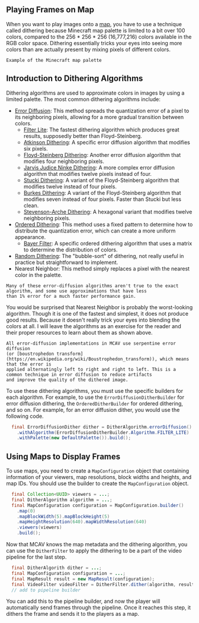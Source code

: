 ## Playing Frames on Map

When you want to play images onto a [map](https://minecraft.fandom.com/wiki/Map), you have to use a technique called
dithering because Minecraft map palette is limited to a bit over 100 colors, compared to the 256 * 256 * 256
(16,777,216) colors available in the RGB color space. Dithering essentially tricks your eyes into seeing more colors
than are actually present by mixing pixels of different colors.

```{figure} images/palette.png
Example of the Minecraft map palette
```

## Introduction to Dithering Algorithms

Dithering algorithms are used to approximate colors in images by using a limited palette. The most common dithering
algorithms include:

- [Error Diffusion](https://en.wikipedia.org/wiki/Error_diffusion): This method spreads the quantization error of a
  pixel to its neighboring pixels, allowing for a more gradual transition between colors.
    - [Filter Lite](https://gist.githubusercontent.com/robertlugg/f0b618587c2981b744716999573c5b65/raw/cc76171ff7cfb508b056a9a9e32c12c08b8f86db/DHALF.TXT):
      The fastest dithering algorithm which produces great results, supposedly better than Floyd-Steinberg.
    - [Atkinson Dithering](https://en.wikipedia.org/wiki/Atkinson_dithering): A specific error diffusion algorithm that
      modifies six pixels.
    - [Floyd-Steinberg Dithering](https://en.wikipedia.org/wiki/Floyd%E2%80%93Steinberg_dithering): Another error
      diffusion
      algorithm that modifies four neighboring pixels.
    - [Jarvis Judice Ninke Dithering](https://www.researchgate.net/publication/342085636_Computational_experiment_of_error_diffusion_dithering_for_depth_reduction_in_images):
      A more complex error diffusion algorithm that modifies twelve pixels instead of four.
    - [Stucki Dithering](https://en.wikipedia.org/wiki/Stucki_dithering): A variant of the Floyd-Steinberg algorithm
      that
      modifies twelve instead of four pixels.
    - [Burkes Dithering](https://www.cyotek.com/blog/dithering-an-image-using-the-burkes-algorithm-in-csharp): A variant
      of the Floyd-Steinberg algorithm that modifies seven instead of four pixels. Faster than Stucki but less clean.
    - [Stevenson-Arche Dithering](https://danieltemkin.com/DitherStudies?cols=%2300ff00%2C%23ff00ff&s=127%2C127&c=%23c7b0a2&algo=StephensonArce&flow=ltor&size=8&shape=square):
      A hexagonal variant that modifies twelve neighboring pixels.
- [Ordered Dithering](https://en.wikipedia.org/wiki/Ordered_dithering): This method uses a fixed pattern to determine
  how to distribute the quantization error, which can create a more uniform appearance.
    - [Bayer Filter](https://en.wikipedia.org/wiki/Bayer_filter): A specific ordered dithering algorithm that uses a
      matrix to determine the distribution of colors.
- [Random Dithering](https://www.visgraf.impa.br/Courses/ip00/proj/Dithering1/random_dithering.html): The "bubble-sort"
  of dithering, not really useful in practice but straightforward to implement.
- Nearest Neighbor: This method simply replaces a pixel with the nearest color in the palette.

```{note}
Many of these error-diffusion algorithms aren't true to the exact algorithm, and some use approximations that have less
than 1% error for a much faster performance gain.
```

You would be surprised that Nearest Neighbor is probably the worst-looking algorithm. Though it is one of the fastest
and simplest, it does not produce good results. Because it doesn't really trick your eyes into blending the colors
at all. I will leave the algorithms as an exercise for the reader and their proper resources to learn about them as
shown above.

```{note}
All error-diffusion implementations in MCAV use serpentine error diffusion 
(or [boustrophedon transform](https://en.wikipedia.org/wiki/Boustrophedon_transform)), which means that the error is 
applied alternatingly left to right and right to left. This is a common technique in error diffusion to reduce artifacts 
and improve the quality of the dithered image.
```

To use these dithering algorithms, you must use the specific builders for each algorithm. For example, to use the
`ErrorDiffusionDitherBuilder` for error diffusion dithering, the `OrderedDitherBuilder` for ordered dithering, and so
on. For example, for an error diffusion dither, you would use the following code.

```java
  final ErrorDiffusionDither dither = DitherAlgorithm.errorDiffusion()
    .withAlgorithm(ErrorDiffusionDitherBuilder.Algorithm.FILTER_LITE)
    .withPalette(new DefaultPalette()).build();
```

## Using Maps to Display Frames

To use maps, you need to create a `MapConfiguration` object that containing information of your viewers, map
resolutions,
block widths and heights, and map IDs. You should use the builder to create the `MapConfiguration` object.

```java
  final Collection<UUID> viewers = ...;
  final DitherAlgorithm algorithm = ...;
  final MapConfiguration configuration = MapConfiguration.builder()
    .map(0)
    .mapBlockWidth(5).mapBlockHeight(5)
    .mapHeightResolution(640).mapWidthResolution(640)
    .viewers(viewers)
    .build();
```

Now that MCAV knows the map metadata and the dithering algorithm, you can use the `DitherFilter` to apply the dithering
to be a part of the video pipeline for the last step.

```java
  final DitherAlgorith dither = ...;
  final MapConfiguration configuration = ...;
  final MapResult result = new MapResult(configuration);
  final VideoFilter videoFilter = DitherFilter.dither(algorithm, result);
  // add to pipeline builder
```

You can add this to the pipeline builder, and now the player will automatically send frames through the pipeline. Once
it reaches this step, it dithers the frame and sends it to the players as a map.